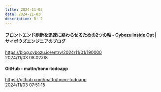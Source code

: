 ```yaml
---
title: 2024-11-03
date: 2024-11-03
description: B! 2
---
```


#### フロントエンド刷新を迅速に終わらせるための2つの軸 - Cybozu Inside Out | サイボウズエンジニアのブログ
https://blog.cybozu.io/entry/2024/11/01/190000<br>
2024/11/03 08:02:08<br>


#### GitHub - mattn/hono-todoapp
https://github.com/mattn/hono-todoapp<br>
2024/11/03 07:51:15<br>


